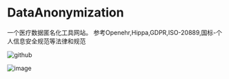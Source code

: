 # DataAnonymization
一个医疗数据匿名化工具网站。
参考Openehr,Hippa,GDPR,ISO-20889,国标-个人信息安全规范等法律和规范

![github](https://avatars3.githubusercontent.com/u/6541847?v=4 "github") 

![image](../src/main/resources/static/img/add.png)

